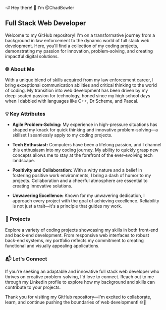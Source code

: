 -# Hey there! 👋 I'm @ChadBowler

## Full Stack Web Developer

Welcome to my GitHub repository! I'm on a transformative journey from a background in law enforcement to the dynamic world of full stack web development. Here, you'll find a collection of my coding projects, demonstrating my passion for innovation, problem-solving, and creating impactful digital solutions.

### 🌐 About Me

With a unique blend of skills acquired from my law enforcement career, I bring exceptional communication abilities and critical thinking to the world of coding. My transition into web development has been driven by my deep-seated passion for technology, honed since my high school days when I dabbled with languages like C++, Dr Scheme, and Pascal.

### 💡 Key Attributes

- **Agile Problem-Solving:** My experience in high-pressure situations has shaped my knack for quick thinking and innovative problem-solving—a skillset I seamlessly apply to my coding projects.

- **Tech Enthusiast:** Computers have been a lifelong passion, and I channel this enthusiasm into my coding journey. My ability to quickly grasp new concepts allows me to stay at the forefront of the ever-evolving tech landscape.

- **Positivity and Collaboration:** With a witty nature and a belief in fostering positive work environments, I bring a dash of humor to my projects. Collaboration and a cheerful atmosphere are essential to creating innovative solutions.

- **Unwavering Excellence:** Known for my unwavering dedication, I approach every project with the goal of achieving excellence. Reliability is not just a trait—it's a principle that guides my work.

### 🚀 Projects

Explore a variety of coding projects showcasing my skills in both front-end and back-end development. From responsive web interfaces to robust back-end systems, my portfolio reflects my commitment to creating functional and visually appealing applications.

### 📬 Let's Connect

If you're seeking an adaptable and innovative full stack web developer who thrives on creative problem-solving, I'd love to connect. Reach out to me through my LinkedIn profile to explore how my background and skills can contribute to your projects.

Thank you for visiting my GitHub repository—I'm excited to collaborate, learn, and continue pushing the boundaries of web development! 🌐🚀
